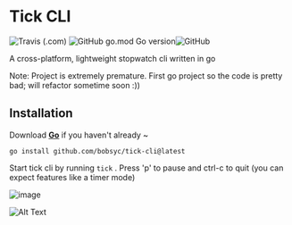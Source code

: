 # Tick CLI

![Travis (.com)](https://img.shields.io/travis/com/bobsyc/tick-cli?logo=travis&style=for-the-badge) ![GitHub go.mod Go version](https://img.shields.io/github/go-mod/go-version/bobsyc/tick-cli?logo=go&style=for-the-badge)![GitHub](https://img.shields.io/github/license/bobsyc/tick-cli?style=for-the-badge)

A cross-platform, lightweight stopwatch cli written in go

Note: Project is extremely premature. First go project so the code is pretty bad; will refactor sometime soon :))

## Installation

Download **[Go](https://golang.org/dl/)** if you haven't already ~

```shell
go install github.com/bobsyc/tick-cli@latest
```

Start tick cli by running `tick` . Press 'p' to pause and ctrl-c to quit (you can expect features like a timer mode)

![image](https://user-images.githubusercontent.com/48749918/135735912-5a37ab85-2fe6-4697-8916-5130112f4e7f.png)

![Alt Text](https://media.giphy.com/media/oGZ0iUQRnn0fa170Pw/giphy.gif)